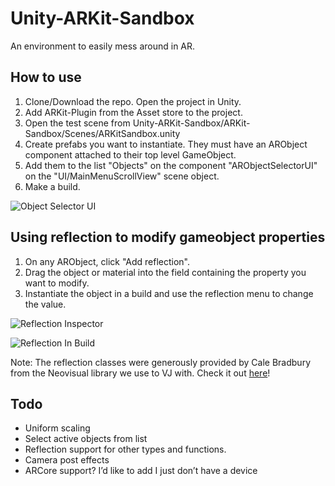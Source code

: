 # Unity-ARKit-Sandbox
An environment to easily mess around in AR.

## How to use 

1) Clone/Download the repo. Open the project in Unity.
2) Add ARKit-Plugin from the Asset store to the project.
3) Open the test scene from Unity-ARKit-Sandbox/ARKit-Sandbox/Scenes/ARKitSandbox.unity
4) Create prefabs you want to instantiate. They must have an ARObject component attached to their top level GameObject. 
5) Add them to the list "Objects" on the component "ARObjectSelectorUI" on the "UI/MainMenuScrollView" scene object. 
6) Make a build.

![Object Selector UI](http://connorbell.ca/assets/refs/git/objectselector.png "Object Selector UI")

## Using reflection to modify gameobject properties 

1) On any ARObject, click "Add reflection".
2) Drag the object or material into the field containing the property you want to modify.
3) Instantiate the object in a build and use the reflection menu to change the value.

![Reflection Inspector](http://connorbell.ca/assets/refs/git/reflection1.png "Reflection Inspector")

![Reflection In Build](http://connorbell.ca/assets/refs/git/reflection2.png "Reflection In Build")

Note: The reflection classes were generously provided by Cale Bradbury from the Neovisual library we use to VJ with. Check it out [here](https://github.com/netgrind/NeoVisual)!

## Todo
* Uniform scaling
* Select active objects from list
* Reflection support for other types and functions.
* Camera post effects
* ARCore support? I’d like to add I just don’t have a device

